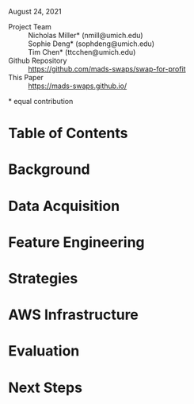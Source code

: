 August 24, 2021

<dl>
<dt>Project Team</dt>
<dd>Nicholas Miller* (nmill@umich.edu)</dd>
<dd>Sophie Deng* (sophdeng@umich.edu)</dd>
<dd>Tim Chen* (ttcchen@umich.edu)</dd>
<dt>Github Repository</dt>
<dd><a href='https://github.com/mads-swaps/swap-for-profit'>https://github.com/mads-swaps/swap-for-profit</a></dd>
<dt>This Paper</dt>
<dd><a href='https://mads-swaps.github.io/'>https://mads-swaps.github.io/</a></dd>
</dl>

\* equal contribution

# Table of Contents

# Background

# Data Acquisition

# Feature Engineering

# Strategies

# AWS Infrastructure

# Evaluation

# Next Steps
